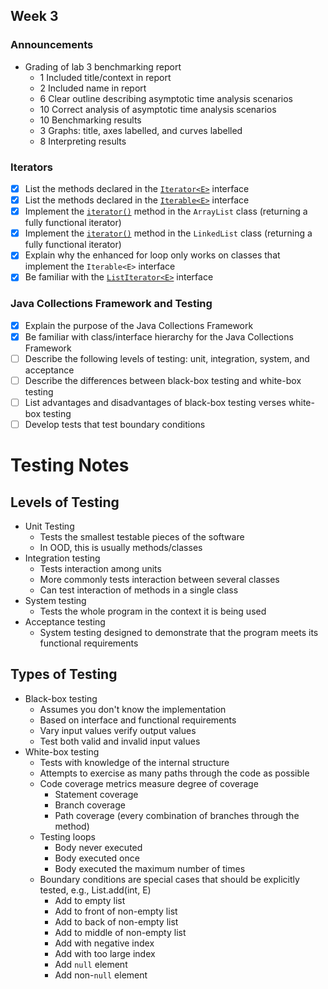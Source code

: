 ## Week 3

### Announcements
* Grading of lab 3 benchmarking report
  - 1 Included title/context in report
  - 2 Included name in report
  - 6 Clear outline describing asymptotic time analysis scenarios
  - 10 Correct analysis of asymptotic time analysis scenarios
  - 10 Benchmarking results
  - 3 Graphs: title, axes labelled, and curves labelled
  - 8 Interpreting results

### Iterators
* [x] List the methods declared in the [`Iterator<E>`](http://javadoc.taylorial.com/java.base/util/Iterator.html) interface
* [x] List the methods declared in the [`Iterable<E>`](http://javadoc.taylorial.com/java.base/lang/Iterable.html) interface
* [x] Implement the [`iterator()`](http://javadoc.taylorial.com/java.base/util/List.html#iterator%28%29) method in the `ArrayList` class (returning a fully functional iterator)
* [x] Implement the [`iterator()`](http://javadoc.taylorial.com/java.base/util/List.html#iterator%28%29) method in the `LinkedList` class (returning a fully functional iterator)
* [x] Explain why the enhanced for loop only works on classes that implement the `Iterable<E>` interface
* [x] Be familiar with the [`ListIterator<E>`](http://javadoc.taylorial.com/java.base/util/ListIterator.html) interface

### Java Collections Framework and Testing
* [x] Explain the purpose of the Java Collections Framework
* [x] Be familiar with class/interface hierarchy for the Java Collections Framework
* [ ] Describe the following levels of testing: unit, integration, system, and acceptance
* [ ] Describe the differences between black-box testing and white-box testing
* [ ] List advantages and disadvantages of black-box testing verses white-box testing
* [ ] Develop tests that test boundary conditions

# Testing Notes
## Levels of Testing
* Unit Testing
  - Tests the smallest testable pieces of the software
  - In OOD, this is usually methods/classes
* Integration testing
  - Tests interaction among units
  - More commonly tests interaction between several classes
  - Can test interaction of methods in a single class
* System testing
  - Tests the whole program in the context it is being used
* Acceptance testing
  - System testing designed to demonstrate that the program meets its functional requirements
    
## Types of Testing
* Black-box testing
  - Assumes you don't know the implementation
  - Based on interface and functional requirements
  - Vary input values verify output values
  - Test both valid and invalid input values
* White-box testing
  - Tests with knowledge of the internal structure
  - Attempts to exercise as many paths through the code as possible
  - Code coverage metrics measure degree of coverage
    + Statement coverage
    + Branch coverage
    + Path coverage (every combination of branches through the method)
  - Testing loops
    + Body never executed
    + Body executed once
    + Body executed the maximum number of times
  - Boundary conditions are special cases that should be explicitly tested, e.g., List.add(int, E)
    + Add to empty list
    + Add to front of non-empty list
    + Add to back of non-empty list
    + Add to middle of non-empty list
    + Add with negative index
    + Add with too large index
    + Add `null` element
    + Add non-`null` element
  

